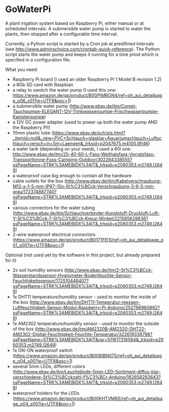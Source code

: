 # GoWaterPi
A plant irigation system based on Raspberry Pi, either manual or at scheduled intervals. A submersible water pump is started to water the plants, then stopped after a configurable time interval.

Currently, a Python script is started by a Cron job at predifined intervals (see http://www.adminschoice.com/crontab-quick-reference). The Python script starts the water pump and keeps it running for a time priod which is specified in a configuration file.

What you need:
 - Raspberry Pi board (I used an older Raspberry Pi 1 Model B revision 1.2)
 - a 8Gb SD card with Raspbian
 - a relay to swotch the water pump (I used this one: https://www.amazon.de/gp/product/B00PIMRGN4/ref=oh_aui_detailpage_o06_s01?ie=UTF8&psc=1)
 - a submersible water pump (http://www.ebay.de/itm/Comet-Tauchpumpe-ELEGANT-12V-Trinkwasserpumpe-Frischwasserpumpe-Kanisterpumpe)
 - a 12V DC power adapter (used to power up both the water pump AND the Raspberry Pi!)
 - 10mm plastic tube (https://www.ebay.de/sch/sis.html?_itemId=null&_nkw=PVC+Schlauch+glasklar+Aquariumschlauch+Luftschlauch+versch+in+5m+Laengen&_trksid=p2047675.m4100.l9146)
 - a water tank (depending on your needs, I used a 60l one: http://www.ebay.de/itm/25-40-60-L-Fass-Weithalsfass-Vorratsfass-Transporttonne-Fass-Camping-Outdoor/302264338555?ssPageName=STRK%3AMEBIDX%3AIT&_trksid=p2060353.m2749.l2649)
 - a waterproof case big enough to contain all the hardware
 - cable outlets for the box (http://www.ebay.de/itm/Kabelverschraubung-M12-x-1-5-mm-IP67-10x-St%C3%BCck-Verschraubung-3-6-5-mm-grau/172374887740?ssPageName=STRK%3AMEBIDX%3AIT&_trksid=p2060353.m2749.l2649)
 - various connectors for the water tubing (http://www.ebay.de/itm/Schlauchverbinder-Kunststoff-Druckluft-Luft-Y-St%C3%BCck-T-St%C3%BCck-Kreuz-Winkel/221585628836?ssPageName=STRK%3AMEBIDX%3AIT&_trksid=p2060353.m2749.l2649)
 - 2-wire waterproof electrical connectors (https://www.amazon.de/gp/product/B0171FEI1I/ref=oh_aui_detailpage_o01_s00?ie=UTF8&psc=1)
 
 Optional (not used yet by the software in this project, but already prepared for it)
 - 2x soil humidity sensors (http://www.ebay.de/itm/2-St%C3%BCck-Wasserstandssensor-Hygrometer-Bodenfeuchte-Sensor-Feuchtigkeitssensor/172510446407?ssPageName=STRK%3AMEBIDX%3AIT&_trksid=p2060353.m2749.l2649)
 - 1x DHT11 temperature/humidity sensor - used to monitor the inside of the box (http://www.ebay.de/itm/DHT11-Temperatur-messen-Luftfeuchtigkeit-Sensor-Modul-Raspberry-Pi-Arduino/252798960892?ssPageName=STRK%3AMEBIDX%3AIT&_trksid=p2060353.m2749.l2649)
 - 1x AM2302 temperature/humidity sensor - used to monitor the outside of the box (http://www.ebay.de/itm/AM2320B-AM2320-DHT22-AM2302-Digital-Feuchtigkeit-Feuchte-Temperatur/322619338796?ssPageName=STRK%3AMEBIDX%3AIT&var=511617316584&_trksid=p2060353.m2749.l2649)
  - 1x ON-ON waterproof switch (https://www.amazon.de/gp/product/B008IBN07S/ref=oh_aui_detailpage_o04_s00?ie=UTF8&psc=1)
  - several 5mm LEDs, different colors (http://www.ebay.de/itm/Leuchtdiode-5mm-LED-Sortiment-diffus-klar-verschiedene-St%C3%BCckzahl-f%C3%BCr-Arduino/182658283643?ssPageName=STRK%3AMEBIDX%3AIT&_trksid=p2060353.m2749.l2649)
  - waterproof holders for the LEDs (https://www.amazon.de/gp/product/B00KHTVM8S/ref=oh_aui_detailpage_o04_s00?ie=UTF8&psc=1)
